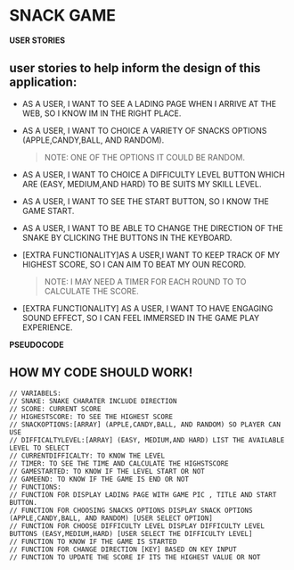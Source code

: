 # SNACK GAME

**USER STORIES**

## user stories to help inform the design of this application:

- AS A USER, I WANT TO SEE A LADING PAGE WHEN I ARRIVE AT THE WEB, SO I KNOW IM IN THE RIGHT PLACE.

- AS A USER, I WANT TO CHOICE A VARIETY OF SNACKS OPTIONS (APPLE,CANDY,BALL, AND RANDOM).

  > NOTE: ONE OF THE OPTIONS IT COULD BE RANDOM.

- AS A USER, I WANT TO CHOICE A DIFFICULTY LEVEL BUTTON WHICH ARE (EASY, MEDIUM,AND HARD) TO BE SUITS MY SKILL LEVEL.

- AS A USER, I WANT TO SEE THE START BUTTON, SO I KNOW THE GAME START.

- AS A USER, I WANT TO BE ABLE TO CHANGE THE DIRECTION OF THE SNAKE BY CLICKING THE BUTTONS IN THE KEYBOARD.

- [EXTRA FUNCTIONALITY]AS A USER,I WANT TO KEEP TRACK OF MY HIGHEST SCORE, SO I CAN AIM TO BEAT MY OUN RECORD.

  > NOTE: I MAY NEED A TIMER FOR EACH ROUND TO TO CALCULATE THE SCORE.

- [EXTRA FUNCTIONALITY] AS A USER, I WANT TO HAVE ENGAGING SOUND EFFECT, SO I CAN FEEL IMMERSED IN THE GAME PLAY EXPERIENCE.

**PSEUDOCODE**

## HOW MY CODE SHOULD WORK!

```JS
// VARIABELS:
// SNAKE: SNAKE CHARATER INCLUDE DIRECTION
// SCORE: CURRENT SCORE
// HIGHESTSCORE: TO SEE THE HIGHEST SCORE
// SNACKOPTIONS:[ARRAY] (APPLE,CANDY,BALL, AND RANDOM) SO PLAYER CAN USE
// DIFFICALTYLEVEL:[ARRAY] (EASY, MEDIUM,AND HARD) LIST THE AVAILABLE LEVEL TO SELECT
// CURRENTDIFFICALTY: TO KNOW THE LEVEL
// TIMER: TO SEE THE TIME AND CALCULATE THE HIGHSTSCORE
// GAMESTARTED: TO KNOW IF THE LEVEL START OR NOT
// GAMEEND: TO KNOW IF THE GAME IS END OR NOT
// FUNCTIONS:
// FUNCTION FOR DISPLAY LADING PAGE WITH GAME PIC , TITLE AND START BUTTON.
// FUNCTION FOR CHOOSING SNACKS OPTIONS DISPLAY SNACK OPTIONS (APPLE,CANDY,BALL, AND RANDOM) [USER SELECT OPTION]
// FUNCTION FOR CHOOSE DIFFICULTY LEVEL DISPLAY DIFFICULTY LEVEL BUTTONS (EASY,MEDIUM,HARD) [USER SELECT THE DIFFICULTY LEVEL]
// FUNCTION TO KNOW IF THE GAME IS STARTED
// FUNCTION FOR CHANGE DIRECTION [KEY] BASED ON KEY INPUT
// FUNCTION TO UPDATE THE SCORE IF ITS THE HIGHEST VALUE OR NOT
```
